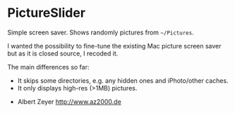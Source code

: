 PictureSlider
=============

Simple screen saver. Shows randomly pictures from `~/Pictures`.

I wanted the possibility to fine-tune the existing Mac picture screen saver but as it is closed source, I recoded it.

The main differences so far:

* It skips some directories, e.g. any hidden ones and iPhoto/other caches.
* It only displays high-res (>1MB) pictures.

- Albert Zeyer <http://www.az2000.de>
